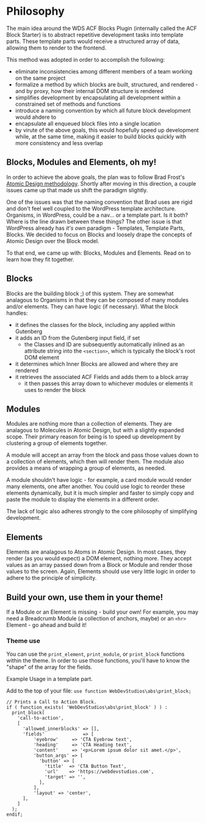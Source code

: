 # Philosophy

The main idea around the WDS ACF Blocks Plugin (internally called the ACF Block Starter) is to abstract repetitive development tasks into template parts. These template parts would receive a structured array of data, allowing them to render to the frontend.

This method was adopted in order to accomplish the following:

- eliminate inconsistencies among different members of a team working on the same project
- formalize a method by which blocks are built, structured, and rendered - and by proxy, how their internal DOM structure is rendered
- simplifies development by encapsulating all development within a constrained set of methods and functions
- introduce a naming convention by which all future block development would ahdere to
- encapsulate all enqueued block files into a single location
- by virute of the above goals, this would hopefully speed up development while, at the same time, making it easier to build blocks quickly with more consistency and less overlap

## Blocks, Modules and Elements, oh my!

In order to achieve the above goals, the plan was to follow Brad Frost's [Atomic Design methodology](https://atomicdesign.bradfrost.com/table-of-contents/). Shortly after moving in this direction, a couple issues came up that made us shift the paradigm slightly.

One of the issues was that the naming convention that Brad uses are rigid and don't feel well coupled to the WordPress template architecture. Organisms, in WordPress, could be a nav... or a template part. Is it both? Where is the line drawn between these things? The other issue is that WordPress already has _it's own_ paradigm - Templates, Template Parts, Blocks. We decided to focus on Blocks and loosely drape the concepts of Atomic Design over the Block model.

To that end, we came up with: Blocks, Modules and Elements. Read on to learn how they fit together.

## Blocks

Blocks are the building block ;) of this system. They are somewhat analagous to Organisms in that they can be composed of many modules and/or elements. They can have logic (if necessary). What the block handles:

- it defines the classes for the block, including any applied within Gutenberg
- it adds an ID from the Gutenberg input field, if set
  - the Classes and ID are subsequently automatically inlined as an attribute string into the `<section>`, which is typically the block's root DOM element
- it determines which Inner Blocks are allowed and where they are rendered
- it retrieves the associated ACF Fields and adds them to a block array
  - it then passes this array down to whichever modules or elements it uses to render the block

## Modules

Modules are nothing more than a collection of elements. They are analagous to Molecules in Atomic Design, but with a slightly expanded scope. Their primary reason for being is to speed up development by clustering a group of elements together.

A module will accept an array from the block and pass those values down to a collection of elements, which then will render them. The module also provides a means of wrapping a group of elements, as needed.

A module shouldn't have logic - for example, a card module would render many elements, one after another. You could use logic to reorder these elements dynamically, but it is much simpler and faster to simply copy and paste the module to display the elements in a different order.

The lack of logic also adheres strongly to the core philosophy of simplifying development.

## Elements

Elements are analagous to Atoms in Atomic Design. In most cases, they render (as you would expect) a DOM element, nothing more. They accept values as an array passed down from a Block or Module and render those values to the screen. Again, Elements should use very little logic in order to adhere to the principle of simplicity.

## Build your own, use them in your theme!

If a Module or an Element is missing - build your own! For example, you may need a Breadcrumb Module (a collection of anchors, maybe) or an `<hr>` Element - go ahead and build it!

### Theme use

You can use the `print_element`, `print_module`, or `print_block` functions within the theme. In order to use those functions, you'll have to know the "shape" of the array for the fields.

Example Usage in a template part.

Add to the top of your file:
`use function WebDevStudios\abs\print_block;`

```
// Prints a Call to Action Block.
if ( function_exists( 'WebDevStudios\abs\print_block' ) ) :
  print_block(
    'call-to-action',
    [
      'allowed_innerblocks' => [],
      'fields'              => [
          'eyebrow'     => 'CTA Eyebrow text',
          'heading'     => 'CTA Heading text',
          'content'     => '<p>Lorem ipsum dolor sit amet.</p>',
          'button_args' => [
            'button' => [
              'title'  => 'CTA Button Text',
              'url'    => 'https://webdevstudios.com',
              'target' => '',
            ],
          ],
          'layout' => 'center',
      ],
    ]
  );
endif;
```
